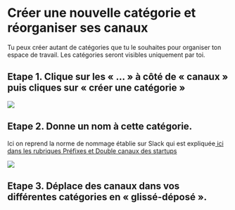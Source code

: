 # Créer une nouvelle catégorie et réorganiser ses canaux

Tu peux créer autant de catégories que tu le souhaites pour organiser ton espace de travail. Les catégories seront visibles uniquement par toi.

## Etape 1. Clique sur les « … » à côté de « canaux » puis cliques sur « créer une catégorie »

![](https://lh6.googleusercontent.com/o8Tsvb7BON6BLa41afZpNOKByl3kjDvr-VdQWpwEDFQLQ6AH47sFeovh\_h7hMU477tD91QxCRxTWasrFWAmk-tdDNlG6y-nAeh806IZcB0v0j2eOlPUnkYllMhH5VCFpAQegWXvk)

## Etape 2. Donne un nom à cette catégorie.

Ici on reprend la norme de nommage établie sur Slack qui est expliquée[ ici dans les rubriques Préfixes et Double canaux des startups](https://doc.incubateur.net/communaute/travailler-a-beta-gouv/jutilise-les-outils-de-la-communaute/slack)

![](https://lh5.googleusercontent.com/5qG6rWYvvXFDsKIbI5OUjcd02G1rNRMElGNTJylukznO6gJMByi0w1dftxNnnrJcbWNjqyPY1i4eA9OS\_t6aT34nzZ-cIychtjN9QlYC0InlV28FHyIiu99JvsIPX6aaiSZ9CW99)

## Etape 3. Déplace des canaux dans vos différentes catégories en « glissé-déposé ».
